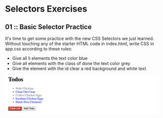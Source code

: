 # Selectors Exercises
## 01 :: Basic Selector Practice

It's time to get some practice with the new CSS Selectors we just learned. Without touching any of the starter HTML code in index.html, write CSS in app.css according to these rules:

- Give all li elements the text color blue
- Give all elements with the class of done the text color grey
- Give the element with the id clear a red background and white text

![alt text](images/assignment1.png)